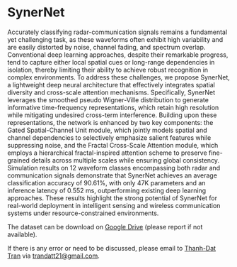 # SynerNet
Accurately classifying radar-communication signals remains a fundamental yet challenging task, as these waveforms often exhibit high variability and are easily distorted by noise, channel fading, and spectrum overlap. Conventional deep learning approaches, despite their remarkable progress, tend to capture either local spatial cues or long-range dependencies in isolation, thereby limiting their ability to achieve robust recognition in complex environments. To address these challenges, we propose SynerNet, a lightweight deep neural architecture that effectively integrates spatial diversity and cross-scale attention mechanisms. Specifically, SynerNet leverages the smoothed pseudo Wigner-Ville distribution to generate informative time-frequency representations, which retain high resolution while mitigating undesired cross-term interference. Building upon these representations, the network is enhanced by two key components: the Gated Spatial-Channel Unit module, which jointly models spatial and channel dependencies to selectively emphasize salient features while suppressing noise, and the Fractal Cross-Scale Attention module, which employs a hierarchical fractal-inspired attention scheme to preserve fine-grained details across multiple scales while ensuring global consistency. Simulation results on 12 waveform classes encompassing both radar and communication signals demonstrate that SynerNet achieves an average classification accuracy of 90.61\%, with only 47K parameters and an inference latency of 0.552 ms, outperforming existing deep learning approaches. These results highlight the strong potential of SynerNet for real-world deployment in intelligent sensing and wireless communication systems under resource-constrained environments.


The dataset can be download on [Google Drive](https://drive.google.com/drive/u/1/folders/15TJjTUcQEKmzlx7vJDgb7TK7XPZJZ5hF) (please report if not available).

 If there is any error or need to be discussed, please email to [Thanh-Dat Tran](https://github.com/DatChanThanh) via [trandatt21@gmail.com](mailto:trandatt21@gmail.com).
